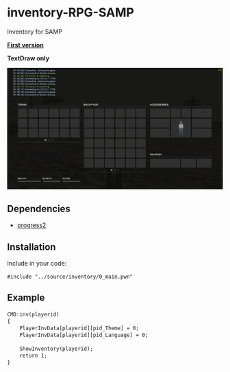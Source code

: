 # inventory-RPG-SAMP

Inventory for SAMP

[**First version**](https://github.com/Bren828/inventory-SAMP)

**TextDraw only**

![Crosshair](https://raw.githubusercontent.com/Bren828/inventory-rpg-SAMP/main/preview.gif)

## Dependencies
* [progress2](https://github.com/Southclaws/progress2)

## Installation
Include in your code:
```pawn
#include "../source/inventory/0_main.pwn"
```

## Example
```pawn
CMD:inv(playerid)
{
    PlayerInvData[playerid][pid_Theme] = 0;
    PlayerInvData[playerid][pid_Language] = 0;

    ShowInventory(playerid);
    return 1;
}
```

